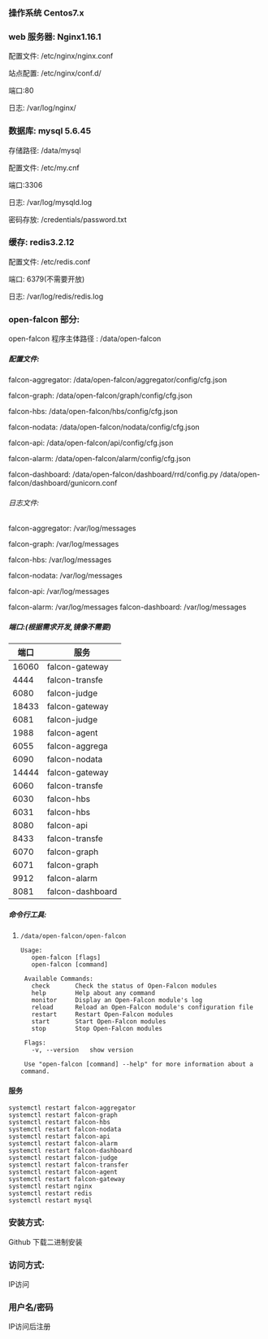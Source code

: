 ### 操作系统 Centos7.x

### web 服务器: Nginx1.16.1
配置文件: /etc/nginx/nginx.conf

站点配置: /etc/nginx/conf.d/

端口:80

日志: /var/log/nginx/

### 数据库: mysql 5.6.45
存储路径: /data/mysql

配置文件: /etc/my.cnf

端口:3306

日志: /var/log/mysqld.log

密码存放: /credentials/password.txt


### 缓存: redis3.2.12
配置文件: /etc/redis.conf

端口: 6379(不需要开放)

日志: /var/log/redis/redis.log



### open-falcon 部分:

open-falcon 程序主体路径 : /data/open-falcon

##### 配置文件:

falcon-aggregator: /data/open-falcon/aggregator/config/cfg.json

falcon-graph: /data/open-falcon/graph/config/cfg.json

falcon-hbs: /data/open-falcon/hbs/config/cfg.json

falcon-nodata: /data/open-falcon/nodata/config/cfg.json

falcon-api: /data/open-falcon/api/config/cfg.json

falcon-alarm: /data/open-falcon/alarm/config/cfg.json

falcon-dashboard: /data/open-falcon/dashboard/rrd/config.py  /data/open-falcon/dashboard/gunicorn.conf

###### 日志文件:
falcon-aggregator: /var/log/messages

falcon-graph: /var/log/messages

falcon-hbs: /var/log/messages

falcon-nodata: /var/log/messages

falcon-api: /var/log/messages

falcon-alarm: /var/log/messages
falcon-dashboard: /var/log/messages

##### 端口:(根据需求开发,镜像不需要)



|端口|服务|
|--|--|
|16060 |falcon-gateway|
|4444  |falcon-transfe|
|6080  |falcon-judge|
|18433 |falcon-gateway|
|6081  |falcon-judge|
|1988  |falcon-agent|
|6055  |falcon-aggrega|
|6090  |falcon-nodata|
|14444 |falcon-gateway|
|6060  |falcon-transfe|
|6030  |falcon-hbs|
|6031  |falcon-hbs|
|8080  |falcon-api|
|8433  |falcon-transfe|
|6070  |falcon-graph|
|6071  |falcon-graph|
|9912  |falcon-alarm|
|8081  |falcon-dashboard|

##### 命令行工具:

1. `/data/open-falcon/open-falcon`
   ```
   Usage:
      open-falcon [flags]
      open-falcon [command]

    Available Commands:
      check       Check the status of Open-Falcon modules
      help        Help about any command
      monitor     Display an Open-Falcon module's log
      reload      Reload an Open-Falcon module's configuration file
      restart     Restart Open-Falcon modules
      start       Start Open-Falcon modules
      stop        Stop Open-Falcon modules

    Flags:
      -v, --version   show version

    Use "open-falcon [command] --help" for more information about a command.

   ```

#### 服务 
```
systemctl restart falcon-aggregator
systemctl restart falcon-graph
systemctl restart falcon-hbs
systemctl restart falcon-nodata
systemctl restart falcon-api
systemctl restart falcon-alarm
systemctl restart falcon-dashboard
systemctl restart falcon-judge
systemctl restart falcon-transfer
systemctl restart falcon-agent
systemctl restart falcon-gateway
systemctl restart nginx
systemctl restart redis
systemctl restart mysql
```

### 安装方式:
Github 下载二进制安装

### 访问方式:
IP访问


### 用户名/密码 
IP访问后注册